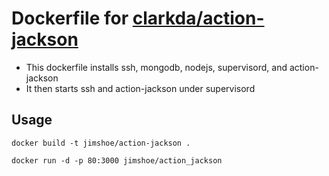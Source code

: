 # Dockerfile for [clarkda/action-jackson](https://github.com/clarkda/action-jackson)
* This dockerfile installs ssh, mongodb, nodejs, supervisord, and action-jackson
* It then starts ssh and action-jackson under supervisord

## Usage
```
docker build -t jimshoe/action-jackson .
```
```
docker run -d -p 80:3000 jimshoe/action_jackson
```
